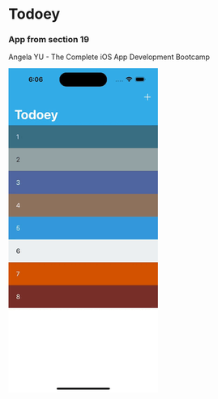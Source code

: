 # Todoey
### App from section 19
Angela YU - The Complete iOS App Development Bootcamp

![chat](https://github.com/Loveink/Todoey/blob/main/Todoey/Assets.xcassets/Simulator%20Screen%20Recording%20-%20iPhone%2014%20Pro%20-%202023-06-27%20at%2018.06.28.gif)
 
